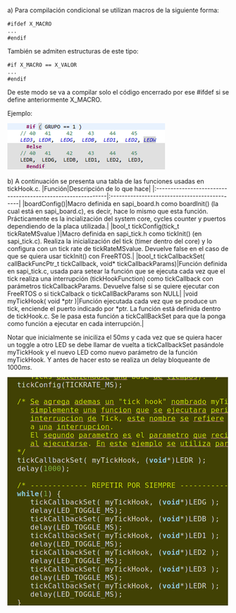 a)
Para compilación condicional se utilizan macros de la siguiente forma:
```
#ifdef X_MACRO
...
#endif
```
También se admiten estructuras de este tipo:

```
#if X_MACRO == X_VALOR
...
#endif
```

De este modo se va a compilar solo el código encerrado por ese #ifdef si se define anteriormente X_MACRO.


Ejemplo:

![This is an image](./pre.png)

b) A continuación se presenta una tabla de las funciones usadas en tickHook.c.
|Función|Descripción de lo que hace|
|:------------------------------------------------------------|:---------------------------------------------|
|boardConfig()|Macro definida en sapi_board.h como boardInit() (la cual está en sapi_board.c), es decir, hace lo mismo que esta función. Prácticamente es la incialización del system core, cycles counter y puertos dependiendo de la placa utilizada.|
|bool_t tickConfig(tick_t tickRateMSvalue )|Macro definida en sapi_tick.h como tickInit() (en sapi_tick.c). Realiza la inicialización del tick (timer dentro del core) y lo configura con un tick rate de tickRateMSvalue. Devuelve false en el caso de que se quiera usar tickInit() con FreeRTOS.|
|bool_t tickCallbackSet( callBackFuncPtr_t tickCallback, void* tickCallbackParams)|Función definida en sapi_tick.c, usada para setear la función que se ejecuta cada vez que el tick realiza una interrupción (tickHookFunction) como tickCallback con parámetros tickCallbackParams. Devuelve false si se quiere ejecutar con FreeRTOS o si tickCalback o tickCallBackParams son NULL|
|void myTickHook( void *ptr )|Función ejecutada cada vez que se produce un tick, enciende el puerto indicado por *ptr. La función está definida dentro de tickHook.c. Se le pasa esta función a tickCallBackSet para que la ponga como función a ejecutar en cada interrupción.|

Notar que inicialmente se iniciliza el $50 ms$ y cada vez que se quiera hacer un toggle a otro LED se debe llamar de vuelta a tickCallbackSet pasándole myTickHook y el nuevo LED como nuevo parámetro de la función myTickHook. Y antes de hacer esto se realiza un delay bloqueante de $1000 ms$.

![This is an image](./Ej3main.png)
